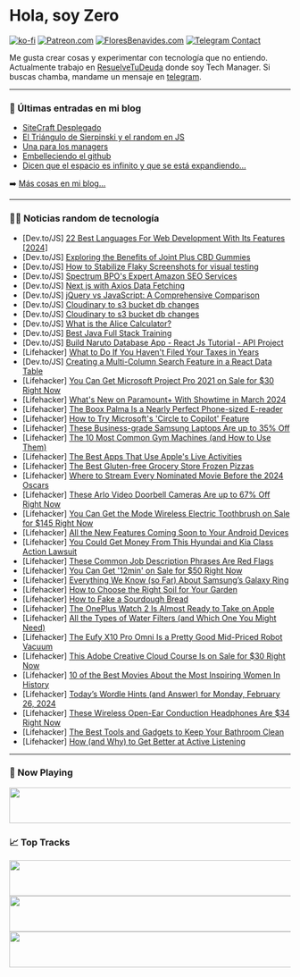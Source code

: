 # Hola, soy Zero

[![ko-fi](https://ko-fi.com/img/githubbutton_sm.svg)](https://ko-fi.com/J3J4N0LUK)
[![Patreon.com](https://img.shields.io/endpoint.svg?url=https%3A%2F%2Fshieldsio-patreon.vercel.app%2Fapi%3Fusername%3Dzerodragon%26type%3Dpatrons&style=for-the-badge)](https://patreon.com/zerodragon)
[![FloresBenavides.com](https://img.shields.io/website?down_message=oops&label=MiBlog&style=for-the-badge&up_message=online&url=https%3A%2F%2Ffloresbenavides.com)](https://floresbenavides.com)
[![Telegram Contact](https://img.shields.io/badge/escr%C3%ADbeme-ZeroDragon-%2326A5E4?style=for-the-badge&logo=telegram)](https://t.me/zerodragon)

Me gusta crear cosas y experimentar con tecnología que no entiendo.
Actualmente trabajo en [ResuelveTuDeuda](http://github.com/resuelve) donde soy Tech Manager.
Si buscas chamba, mandame un mensaje en [telegram](https://t.me/zerodragon).

---

### 📕 Últimas entradas en mi blog
<!-- BLOG-POST-LIST:START -->
- [SiteCraft Desplegado](https://floresbenavides.com/sitecraft-desplegado/)
- [El Triángulo de Sierpinski y el random en JS](https://floresbenavides.com/el-triangulo-de-sierpinski-y-el-random-en-js/)
- [Una para los managers](https://floresbenavides.com/una-para-los-managers/)
- [Embelleciendo el github](https://floresbenavides.com/embelleciendo-el-github/)
- [Dicen que el espacio es infinito y que se está expandiendo…](https://floresbenavides.com/dicen-que-el-espacio-es-infinito-y-que-se-esta-expandiendo/)
<!-- BLOG-POST-LIST:END -->

➡️ [Más cosas en mi blog...](https://floresbenavides.com)

---

### 👨‍💻 Noticias random de tecnología
<!-- TECH-POSTS:START -->
- [Dev.to/JS] [22 Best Languages For Web Development With Its Features [2024]](https://dev.to/lambdatest/22-best-languages-for-web-development-with-its-features-2024-3d52)
- [Dev.to/JS] [Exploring the Benefits of Joint Plus CBD Gummies](https://dev.to/jointplusc/exploring-the-benefits-of-joint-plus-cbd-gummies-17i9)
- [Dev.to/JS] [How to Stabilize Flaky Screenshots for visual testing](https://dev.to/jsfez/how-to-stabilize-flaky-screenshots-for-visual-testing-1529)
- [Dev.to/JS] [Spectrum BPO&#39;s Expert Amazon SEO Services](https://dev.to/spectrumbpo141/spectrum-bpos-expert-amazon-seo-services-1ppl)
- [Dev.to/JS] [Next js with Axios Data Fetching](https://dev.to/syedmuhammadaliraza/next-js-with-axios-data-fetching-435a)
- [Dev.to/JS] [jQuery vs JavaScript: A Comprehensive Comparison](https://dev.to/codingmadeeasy/jquery-vs-javascript-a-comprehensive-comparison-1ac7)
- [Dev.to/JS] [Cloudinary to s3 bucket db changes](https://dev.to/chetan_2708/cloudinary-to-s3-bucket-db-changes-241c)
- [Dev.to/JS] [Cloudinary to s3 bucket db changes](https://dev.to/chetan_2708/cloudinary-to-s3-bucket-db-changes-3mp6)
- [Dev.to/JS] [What is the Alice Calculator?](https://dev.to/emavow/what-is-the-alice-calculator-458e)
- [Dev.to/JS] [Best Java Full Stack Training](https://dev.to/ppaannkkaajj9927/best-java-full-stack-training-4oc7)
- [Dev.to/JS] [Build Naruto Database App - React Js Tutorial - API Project](https://dev.to/imrankh13332994/build-naruto-database-app-react-js-tutorial-api-project-4ahj)
- [Lifehacker] [What to Do If You Haven&#39;t Filed Your Taxes in Years](https://lifehacker.com/what-to-do-if-you-havent-filed-taxes-in-years)
- [Dev.to/JS] [Creating a Multi-Column Search Feature in a React Data Table](https://dev.to/alexteng/creating-a-multi-column-search-feature-in-a-react-data-table-25mi)
- [Lifehacker] [You Can Get Microsoft Project Pro 2021 on Sale for $30 Right Now](https://lifehacker.com/tech/microsoft-project-pro-sale)
- [Lifehacker] [What&#39;s New on Paramount+ With Showtime in March 2024](https://lifehacker.com/entertainment/new-on-paramount-with-showtime-in-march-2024)
- [Lifehacker] [The Boox Palma Is a Nearly Perfect Phone-sized E-reader](https://lifehacker.com/tech/boox-palma-e-reader-review)
- [Lifehacker] [How to Try Microsoft&#39;s &#39;Circle to Copilot&#39; Feature](https://lifehacker.com/tech/how-to-screenshot-to-copilot)
- [Lifehacker] [These Business-grade Samsung Laptops Are up to 35% Off](https://lifehacker.com/tech/business-samsung-galaxy-book3-and-book3-pro-sale)
- [Lifehacker] [The 10 Most Common Gym Machines &lpar;and How to Use Them&rpar;](https://lifehacker.com/10-of-the-most-common-gym-machines-and-how-to-use-them-1848417507)
- [Lifehacker] [The Best Apps That Use Apple&#39;s Live Activities](https://lifehacker.com/tech/best-iphone-apps-that-use-live-activities)
- [Lifehacker] [The Best Gluten-free Grocery Store Frozen Pizzas](https://lifehacker.com/food-drink/best-gluten-free-frozen-pizzas)
- [Lifehacker] [Where to Stream Every Nominated Movie Before the 2024 Oscars](https://lifehacker.com/entertainment/where-to-stream-2024-oscar-nominees)
- [Lifehacker] [These Arlo Video Doorbell Cameras Are up to 67% Off Right Now](https://lifehacker.com/tech/arlo-essential-video-doorbell-sale)
- [Lifehacker] [You Can Get the Mode Wireless Electric Toothbrush on Sale for $145 Right Now](https://lifehacker.com/health/mode-wireless-electric-toothbrush-sale)
- [Lifehacker] [All the New Features Coming Soon to Your Android Devices](https://lifehacker.com/tech/new-android-features-coming-soon)
- [Lifehacker] [You Could Get Money From This Hyundai and Kia Class Action Lawsuit](https://lifehacker.com/money/you-could-get-money-from-the-hyundai-and-kia-class-action-lawsuit)
- [Lifehacker] [These Common Job Description Phrases Are Red Flags](https://lifehacker.com/work/job-description-red-flag-phrases)
- [Lifehacker] [You Can Get &#39;12min&#39; on Sale for $50 Right Now](https://lifehacker.com/entertainment/12min-app-sale)
- [Lifehacker] [Everything We Know &lpar;so Far&rpar; About Samsung’s Galaxy Ring](https://lifehacker.com/tech/everything-we-know-about-samsungs-galaxy-ring)
- [Lifehacker] [How to Choose the Right Soil for Your Garden](https://lifehacker.com/home/choose-the-right-soil-for-your-garden)
- [Lifehacker] [How to Fake a Sourdough Bread](https://lifehacker.com/food-drink/how-to-fake-sourdough-bread)
- [Lifehacker] [The OnePlus Watch 2 Is Almost Ready to Take on Apple](https://lifehacker.com/tech/oneplus-watch-2-review)
- [Lifehacker] [All the Types of Water Filters &lpar;and Which One You Might Need&rpar;](https://lifehacker.com/health/all-the-types-of-water-filters)
- [Lifehacker] [The Eufy X10 Pro Omni Is a Pretty Good Mid-Priced Robot Vacuum](https://lifehacker.com/tech/eufy-x10-pro-omni-review)
- [Lifehacker] [This Adobe Creative Cloud Course Is on Sale for $30 Right Now](https://lifehacker.com/adobe-creative-cloud-course-sale)
- [Lifehacker] [10 of the Best Movies About the Most Inspiring Women In History](https://lifehacker.com/entertainment/best-movies-about-historys-most-inspiring-women)
- [Lifehacker] [Today’s Wordle Hints &lpar;and Answer&rpar; for Monday, February 26, 2024](https://lifehacker.com/entertainment/wordle-hint-answer-today)
- [Lifehacker] [These Wireless Open-Ear Conduction Headphones Are $34 Right Now](https://lifehacker.com/tech/open-ear-conduction-headphones-sale)
- [Lifehacker] [The Best Tools and Gadgets to Keep Your Bathroom Clean](https://lifehacker.com/home/best-bathroom-cleaning-gadgets)
- [Lifehacker] [How &lpar;and Why&rpar; to Get Better at Active Listening](https://lifehacker.com/health/how-to-get-better-at-active-listening)<!-- TECH-POSTS:END -->

---

### 🎵 Now Playing
<a href="https://spotify-now-playing-dun.vercel.app/now-playing?open"><img src="https://spotify-now-playing-dun.vercel.app/now-playing" width="540" height="64"></a>

### 📈 Top Tracks
<a href="https://spotify-now-playing-dun.vercel.app/top-tracks?i=1&open"><img src="https://spotify-now-playing-dun.vercel.app/top-tracks?i=1" width="540" height="64"></a>
<a href="https://spotify-now-playing-dun.vercel.app/top-tracks?i=2&open"><img src="https://spotify-now-playing-dun.vercel.app/top-tracks?i=2" width="540" height="64"></a>
<a href="https://spotify-now-playing-dun.vercel.app/top-tracks?i=3&open"><img src="https://spotify-now-playing-dun.vercel.app/top-tracks?i=3" width="540" height="64"></a>
